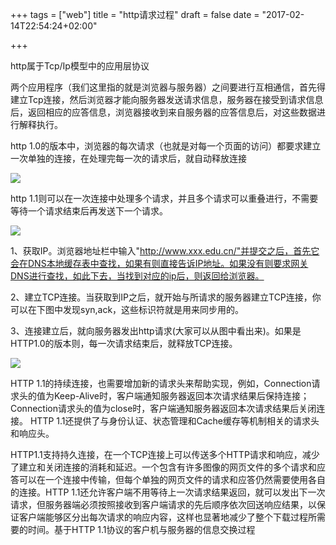 +++
tags = ["web"]
title = "http请求过程"
draft = false
date = "2017-02-14T22:54:24+02:00"

+++

http属于Tcp/Ip模型中的应用层协议

两个应用程序（我们这里指的就是浏览器与服务器）之间要进行互相通信，首先得建立Tcp连接，然后浏览器才能向服务器发送请求信息，服务器在接受到请求信息后，返回相应的应答信息，浏览器接收到来自服务器的应答信息后，对这些数据进行解释执行。

http 1.0的版本中，浏览器的每次请求（也就是对每一个页面的访问）都要求建立一次单独的连接，在处理完每一次的请求后，就自动释放连接

![](http://i.imgur.com/kPRYP4S.jpg)


http 1.1则可以在一次连接中处理多个请求，并且多个请求可以重叠进行，不需要等待一个请求结束后再发送下一个请求。


![](http://i.imgur.com/fN9Bxpj.jpg)




1、获取IP。浏览器地址栏中输入"http://www.xxx.edu.cn/"并提交之后，首先它会在DNS本地缓存表中查找，如果有则直接告诉IP地址。如果没有则要求网关DNS进行查找，如此下去，当找到对应的ip后，则返回给浏览器。

2、建立TCP连接。当获取到IP之后，就开始与所请求的服务器建立TCP连接，你可以在下图中发现syn,ack，这些标识符就是用来同步用的。

3、连接建立后，就向服务器发出http请求(大家可以从图中看出来)。如果是HTTP1.0的版本则，每一次请求结束后，就释放TCP连接。


![](http://i.imgur.com/YqbnTT8.jpg)



 HTTP 1.1的持续连接，也需要增加新的请求头来帮助实现，例如，Connection请求头的值为Keep-Alive时，客户端通知服务器返回本次请求结果后保持连接；Connection请求头的值为close时，客户端通知服务器返回本次请求结果后关闭连接。
HTTP 1.1还提供了与身份认证、状态管理和Cache缓存等机制相关的请求头和响应头。

HTTP1.1支持持久连接，在一个TCP连接上可以传送多个HTTP请求和响应，减少了建立和关闭连接的消耗和延迟。一个包含有许多图像的网页文件的多个请求和应答可以在一个连接中传输，但每个单独的网页文件的请求和应答仍然需要使用各自的连接。HTTP 1.1还允许客户端不用等待上一次请求结果返回，就可以发出下一次请求，但服务器端必须按照接收到客户端请求的先后顺序依次回送响应结果，以保证客户端能够区分出每次请求的响应内容，这样也显著地减少了整个下载过程所需要的时间。基于HTTP 1.1协议的客户机与服务器的信息交换过程


